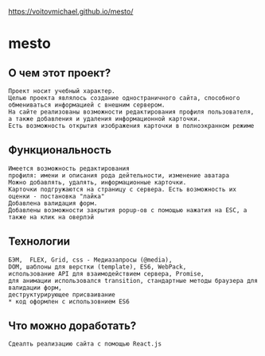 https://voitovmichael.github.io/mesto/
# mesto

## О чем этот проект?
	Проект носит учебный характер.
	Целью проекта являлось создание одностраничного сайта, способного обмениваться информацией с внешним сервером.
	На сайте реализованы возможности редактирования профиля пользователя, а также добавления и удаления информационной карточки.
	Есть возможность открытия изображения карточки в полноэкранном режиме

## Функциональность
	Имеется возможность редактирования
	профиля: имени и описания рода дейтельности, изменение аватара
	Можно добавлять, удалять, информационные карточки.
	Карточки подгружаются на страницу с сервера. Есть возможность их оценки - постановка "лайка"
	Добавлена валидация форм.
	Добавлены возможности закрытия popup-ов с помощью нажатия на ESC, а также на клик на оверлэй

## Технологии
	БЭМ,  FLEX, Grid, css - Медиазапросы (@media), 
	DOM, шаблоны для верстки (template), ES6, WebPack, 
	использование API для взаимодействием сервера, Promise,
	для анимации использовался transition, стандартные методы браузера для валидации форм, 
	деструктурирующее присваивание
	* код оформлен с использовнием ES6
	
## Что можно доработать?
	Сдеалть реализацию сайта с помощью React.js
	
	
